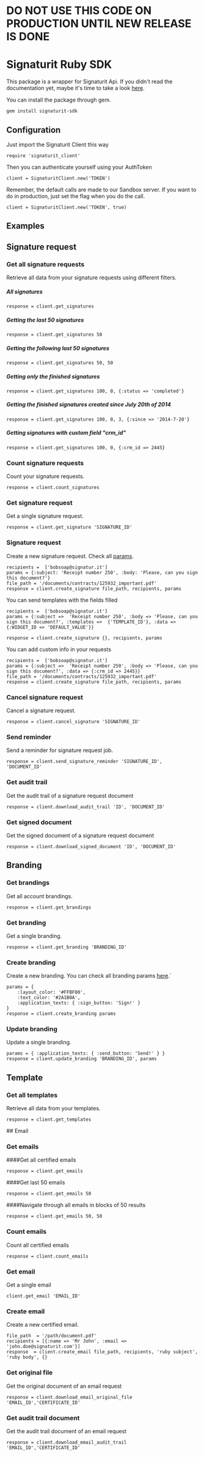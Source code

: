 DO NOT USE THIS CODE ON PRODUCTION UNTIL NEW RELEASE IS DONE
============================================================


Signaturit Ruby SDK
===================

This package is a wrapper for Signaturit Api. If you didn't read the documentation yet, maybe it's time to take a look [here](http://docs.signaturit.com/).

You can install the package through gem.

```
gem install signaturit-sdk
```

Configuration
-------------

Just import the Signaturit Client this way

```
require 'signaturit_client'
```

Then you can authenticate yourself using your AuthToken

```
client = SignaturitClient.new('TOKEN')
```

Remember, the default calls are made to our Sandbox server. If you want to do in production, just set the flag when you do the call.

```
client = SignaturitClient.new('TOKEN', true)
```

Examples
--------

## Signature request

### Get all signature requests

Retrieve all data from your signature requests using different filters.

##### All signatures

```
response = client.get_signatures
```

##### Getting the last 50 signatures

```
response = client.get_signatures 50
```

##### Getting the following last 50 signatures

```
response = client.get_signatures 50, 50
```

##### Getting only the finished signatures 

```
response = client.get_signatures 100, 0, {:status => 'completed'}
```

##### Getting the finished signatures created since July 20th of 2014

```
response = client.get_signatures 100, 0, 3, {:since => '2014-7-20'}
```

##### Getting signatures with custom field "crm_id"

```
response = client.get_signatures 100, 0, {:crm_id => 2445}
```

### Count signature requests

Count your signature requests.

```
response = client.count_signatures
```

### Get signature request

Get a single signature request.

```
response = client.get_signature 'SIGNATURE_ID'
```

### Signature request

Create a new signature request. Check all [params](http://docs.signaturit.com/api/#sign_create_sign).

```
recipients =  ['bobsoap@signatur.it']
params = {:subject: 'Receipt number 250', :body: 'Please, can you sign this document?'}
file_path = '/documents/contracts/125932_important.pdf'
response = client.create_signature file_path, recipients, params
```

You can send templates with the fields filled

```
recipients =  ['bobsoap@signatur.it']
params = {:subject =>  'Receipt number 250', :body => 'Please, can you sign this document?', :templates =>  {'TEMPLATE_ID'}, :data => {:WIDGET_ID => 'DEFAULT_VALUE'}}

response = client.create_signature {}, recipients, params
```

You can add custom info in your requests

```
recipients =  ['bobsoap@signatur.it']
params = {:subject =>  'Receipt number 250', :body => 'Please, can you sign this document?', :data => {:crm_id => 2445}}
file_path = '/documents/contracts/125932_important.pdf'
response = client.create_signature file_path, recipients, params
```

### Cancel signature request

Cancel a signature request.

```
response = client.cancel_signature 'SIGNATURE_ID'
```

### Send reminder

Send a reminder for signature request job.

```
response = client.send_signature_reminder 'SIGNATURE_ID', 'DOCUMENT_ID'
```

### Get audit trail

Get the audit trail of a signature request document

```
response = client.download_audit_trail 'ID', 'DOCUMENT_ID'
```

### Get signed document

Get the signed document of a signature request document

```
response = client.download_signed_document 'ID', 'DOCUMENT_ID'
```

## Branding

### Get brandings

Get all account brandings.

```
response = client.get_brandings
```

### Get branding

Get a single branding.

```
response = client.get_branding 'BRANDING_ID'
```

### Create branding

Create a new branding. You can check all branding params [here](http://docs.signaturit.com/api/#set_branding).`

```
params = {
    :layout_color: '#FFBF00',
    :text_color: '#2A1B0A',
    :application_texts: { :sign_button: 'Sign!' }
}
response = client.create_branding params
```

### Update branding

Update a single branding.

```
params = { :application_texts: { :send_button: 'Send!' } }
response = client.update_branding 'BRANDING_ID', params
```

## Template

### Get all templates

Retrieve all data from your templates.

```
response = client.get_templates
```

## Email

### Get emails

####Get all certified emails

```
response = client.get_emails
```

####Get last 50 emails

```
response = client.get_emails 50
```

####Navigate through all emails in blocks of 50 results

```
response = client.get_emails 50, 50
```

### Count emails

Count all certified emails

```
response = client.count_emails
```

### Get email

Get a single email

```
client.get_email 'EMAIL_ID'
```

### Create email

Create a new certified email.

```
file_path  = '/path/document.pdf'
recipients = [{:name => 'Mr John', :email => 'john.doe@signaturit.com'}]
response  = client.create_email file_path, recipients, 'ruby subject', 'ruby body', {}
```

### Get original file

Get the original document of an email request

```
response = client.download_email_original_file 'EMAIL_ID','CERTIFICATE_ID'
```

### Get audit trail document

Get the audit trail document of an email request

```
response = client.download_email_audit_trail 'EMAIL_ID','CERTIFICATE_ID'
```



